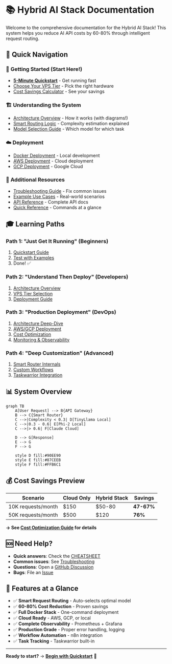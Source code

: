 # 📚 Hybrid AI Stack Documentation

Welcome to the comprehensive documentation for the Hybrid AI Stack! This system helps you reduce AI API costs by 60-80% through intelligent request routing.

## 🎯 Quick Navigation

### 🚀 **Getting Started** (Start Here!)
- [**5-Minute Quickstart**](QUICKSTART.md) - Get running fast
- [Choose Your VPS Tier](VPS-TIERS.md) - Pick the right hardware
- [Cost Savings Calculator](COST-OPTIMIZATION.md) - See your savings

### 🏗️ **Understanding the System**
- [Architecture Overview](ARCHITECTURE.md) - How it works (with diagrams!)
- [Smart Routing Logic](SMART-ROUTER.md) - Complexity estimation explained
- [Model Selection Guide](MODELS.md) - Which model for which task

### ☁️ **Deployment**
- [Docker Deployment](DEPLOYMENT.md#docker) - Local development
- [AWS Deployment](DEPLOYMENT.md#aws) - Cloud deployment
- [GCP Deployment](DEPLOYMENT.md#gcp) - Google Cloud

### 📖 **Additional Resources**
- [Troubleshooting Guide](TROUBLESHOOTING.md) - Fix common issues
- [Example Use Cases](EXAMPLES.md) - Real-world scenarios
- [API Reference](API.md) - Complete API docs
- [Quick Reference](../CHEATSHEET.md) - Commands at a glance

## 🎓 Learning Paths

### Path 1: "Just Get It Running" (Beginners)
1. [Quickstart Guide](QUICKSTART.md)
2. [Test with Examples](EXAMPLES.md)
3. Done! ✅

### Path 2: "Understand Then Deploy" (Developers)
1. [Architecture Overview](ARCHITECTURE.md)
2. [VPS Tier Selection](VPS-TIERS.md)
3. [Deployment Guide](DEPLOYMENT.md)

### Path 3: "Production Deployment" (DevOps)
1. [Architecture Deep-Dive](ARCHITECTURE.md)
2. [AWS/GCP Deployment](DEPLOYMENT.md)
3. [Cost Optimization](COST-OPTIMIZATION.md)
4. [Monitoring & Observability](MONITORING.md)

### Path 4: "Deep Customization" (Advanced)
1. [Smart Router Internals](SMART-ROUTER.md)
2. [Custom Workflows](N8N-WORKFLOWS.md)
3. [Taskwarrior Integration](TASKWARRIOR.md)

## 📊 System Overview

```mermaid
graph TB
    A[User Request] --> B{API Gateway}
    B --> C{Smart Router}
    C -->|Complexity < 0.3| D[TinyLlama Local]
    C -->|0.3 - 0.6| E[Phi-2 Local]
    C -->|> 0.6| F[Claude Cloud]
    
    D --> G[Response]
    E --> G
    F --> G
    
    style D fill:#90EE90
    style E fill:#87CEEB
    style F fill:#FFB6C1
```

## 💰 Cost Savings Preview

| Scenario | Cloud Only | Hybrid Stack | Savings |
|----------|------------|--------------|---------|
| 10K requests/month | $150 | $50-80 | **47-67%** |
| 50K requests/month | $500 | $120 | **76%** |

**→ See [Cost Optimization Guide](COST-OPTIMIZATION.md) for details**

## 🆘 Need Help?

- **Quick answers**: Check the [CHEATSHEET](../CHEATSHEET.md)
- **Common issues**: See [Troubleshooting](TROUBLESHOOTING.md)
- **Questions**: Open a [GitHub Discussion](https://github.com/jeremylongshore/hybrid-ai-stack/discussions)
- **Bugs**: File an [Issue](https://github.com/jeremylongshore/hybrid-ai-stack/issues)

## 🌟 Features at a Glance

- ✅ **Smart Request Routing** - Auto-selects optimal model
- ✅ **60-80% Cost Reduction** - Proven savings
- ✅ **Full Docker Stack** - One-command deployment
- ✅ **Cloud Ready** - AWS, GCP, or local
- ✅ **Complete Observability** - Prometheus + Grafana
- ✅ **Production Grade** - Proper error handling, logging
- ✅ **Workflow Automation** - n8n integration
- ✅ **Task Tracking** - Taskwarrior built-in

---

**Ready to start?** → [**Begin with Quickstart**](QUICKSTART.md) 🚀
